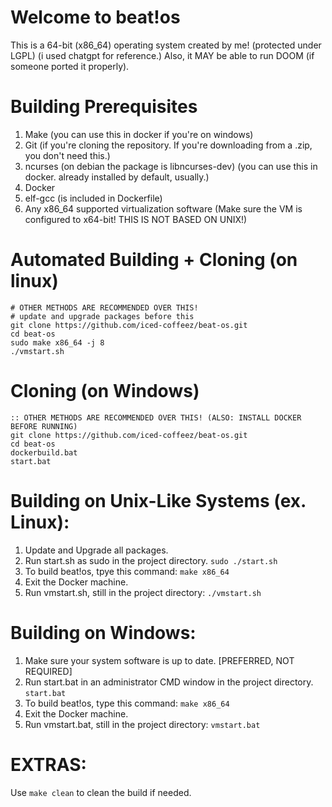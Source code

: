 # Welcome to beat!os
This is a 64-bit (x86_64) operating system created by me! (protected under LGPL) (i used chatgpt for reference.)
Also, it MAY be able to run DOOM (if someone ported it properly).
# Building Prerequisites
1) Make (you can use this in docker if you're on windows)
2) Git (if you're cloning the repository. If you're downloading from a .zip, you don't need this.)
3) ncurses (on debian the package is libncurses-dev) (you can use this in docker. already installed by default, usually.)
4) Docker
5) elf-gcc (is included in Dockerfile)
6) Any x86_64 supported virtualization software (Make sure the VM is configured to x64-bit! THIS IS NOT BASED ON UNIX!)
# Automated Building + Cloning (on linux)
```
# OTHER METHODS ARE RECOMMENDED OVER THIS!
# update and upgrade packages before this
git clone https://github.com/iced-coffeez/beat-os.git
cd beat-os
sudo make x86_64 -j 8
./vmstart.sh
```
# Cloning (on Windows)
```
:: OTHER METHODS ARE RECOMMENDED OVER THIS! (ALSO: INSTALL DOCKER BEFORE RUNNING)
git clone https://github.com/iced-coffeez/beat-os.git
cd beat-os
dockerbuild.bat
start.bat
```
# Building on Unix-Like Systems (ex. Linux):
1) Update and Upgrade all packages.
2) Run start.sh as sudo in the project
directory.
`sudo ./start.sh`
3) To build beat!os, tpye this command:
`make x86_64`
4) Exit the Docker machine.
5) Run vmstart.sh, still in the project directory:
`./vmstart.sh`
# Building on Windows:
1) Make sure your system software is up to date. [PREFERRED, NOT REQUIRED]
2) Run start.bat in an administrator CMD window in the project directory.
`start.bat`
3) To build beat!os, type this command:
`make x86_64`
4) Exit the Docker machine.
5) Run vmstart.bat, still in the project directory:
`vmstart.bat`
# EXTRAS:
Use `make clean` to clean the build if needed.
